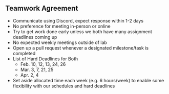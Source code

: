 ## Teamwork Agreement
- Communicate using Discord, expect response within 1-2 days
- No preference for meeting in-person or online
- Try to get work done early unless we both have many assignment deadlines coming up
- No expected weekly meetings outside of lab
- Open up a pull request whenever a designated milestone/task is completed
- List of Hard Deadlines for Both
  - Feb. 10, 12, 13, 24, 26
  - Mar. 3, 7, 21, 25
  - Apr. 2, 4
- Set aside allocated time each week (e.g. 6 hours/week) to enable some flexibility with our schedules and hard deadlines
